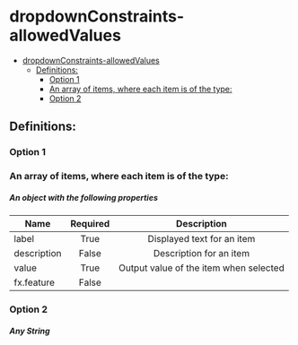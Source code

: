 <a name="dropdownconstraints-allowedvalues"></a>
# dropdownConstraints-allowedValues
* [dropdownConstraints-allowedValues](#dropdownconstraints-allowedvalues)
    * [Definitions:](#dropdownconstraints-allowedvalues-definitions)
        * [Option 1](#dropdownconstraints-allowedvalues-definitions-option-1)
        * [An array of items, where each item is of the type:](#dropdownconstraints-allowedvalues-definitions-an-array-of-items-where-each-item-is-of-the-type)
        * [Option 2](#dropdownconstraints-allowedvalues-definitions-option-2)

<a name="dropdownconstraints-allowedvalues-definitions"></a>
## Definitions:
<a name="dropdownconstraints-allowedvalues-definitions-option-1"></a>
### Option 1
<a name="dropdownconstraints-allowedvalues-definitions-an-array-of-items-where-each-item-is-of-the-type"></a>
### An array of items, where each item is of the type:
<a name="dropdownconstraints-allowedvalues-definitions-an-array-of-items-where-each-item-is-of-the-type-an-object-with-the-following-properties"></a>
##### An object with the following properties
| Name | Required | Description
| ---|:--:|:--:|
|label|True|Displayed text for an item
|description|False|Description for an item
|value|True|Output value of the item when selected
|fx.feature|False|
<a name="dropdownconstraints-allowedvalues-definitions-option-2"></a>
### Option 2
<a name="dropdownconstraints-allowedvalues-definitions-option-2-any-string"></a>
##### Any String
